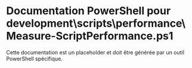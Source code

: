 # Documentation PowerShell pour development\scripts\performance\Measure-ScriptPerformance.ps1

Cette documentation est un placeholder et doit être générée par un outil PowerShell spécifique.
